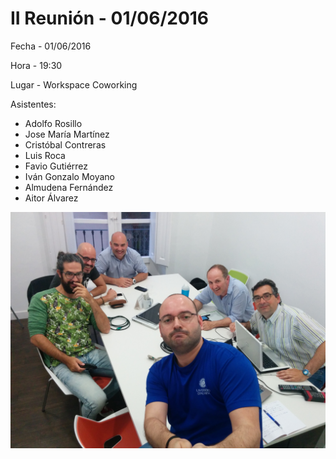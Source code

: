 # II Reunión - 01/06/2016

Fecha - 01/06/2016

Hora  - 19:30

Lugar - Workspace Coworking

Asistentes:
* Adolfo Rosillo
* Jose María Martínez
* Cristóbal Contreras
* Luis Roca
* Favio Gutiérrez
* Iván Gonzalo Moyano
* Almudena Fernández
* Aitor Álvarez

![Asistentes de la II Reunión](IMG_20160601_212243.jpg)

